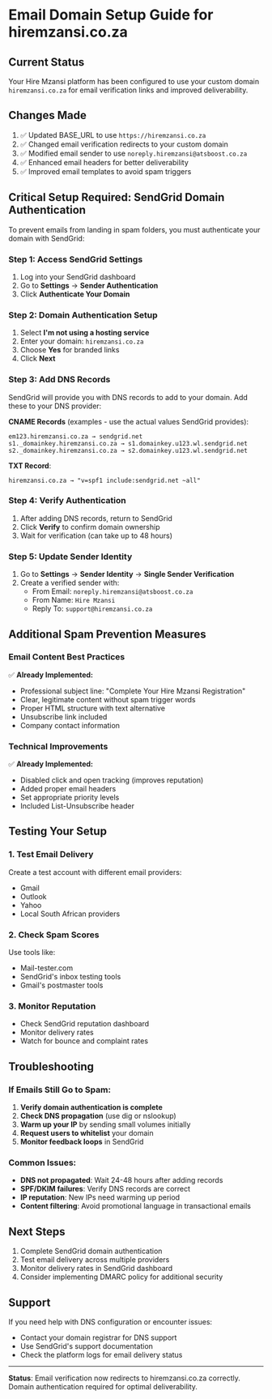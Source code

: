 # Email Domain Setup Guide for hiremzansi.co.za

## Current Status
Your Hire Mzansi platform has been configured to use your custom domain `hiremzansi.co.za` for email verification links and improved deliverability.

## Changes Made
1. ✅ Updated BASE_URL to use `https://hiremzansi.co.za`
2. ✅ Changed email verification redirects to your custom domain
3. ✅ Modified email sender to use `noreply.hiremzansi@atsboost.co.za`
4. ✅ Enhanced email headers for better deliverability
5. ✅ Improved email templates to avoid spam triggers

## Critical Setup Required: SendGrid Domain Authentication

To prevent emails from landing in spam folders, you must authenticate your domain with SendGrid:

### Step 1: Access SendGrid Settings
1. Log into your SendGrid dashboard
2. Go to **Settings** → **Sender Authentication**
3. Click **Authenticate Your Domain**

### Step 2: Domain Authentication Setup
1. Select **I'm not using a hosting service**
2. Enter your domain: `hiremzansi.co.za`
3. Choose **Yes** for branded links
4. Click **Next**

### Step 3: Add DNS Records
SendGrid will provide you with DNS records to add to your domain. Add these to your DNS provider:

**CNAME Records** (examples - use the actual values SendGrid provides):
```
em123.hiremzansi.co.za → sendgrid.net
s1._domainkey.hiremzansi.co.za → s1.domainkey.u123.wl.sendgrid.net
s2._domainkey.hiremzansi.co.za → s2.domainkey.u123.wl.sendgrid.net
```

**TXT Record**:
```
hiremzansi.co.za → "v=spf1 include:sendgrid.net ~all"
```

### Step 4: Verify Authentication
1. After adding DNS records, return to SendGrid
2. Click **Verify** to confirm domain ownership
3. Wait for verification (can take up to 48 hours)

### Step 5: Update Sender Identity
1. Go to **Settings** → **Sender Identity** → **Single Sender Verification**
2. Create a verified sender with:
   - From Email: `noreply.hiremzansi@atsboost.co.za`
   - From Name: `Hire Mzansi`
   - Reply To: `support@hiremzansi.co.za`

## Additional Spam Prevention Measures

### Email Content Best Practices
✅ **Already Implemented:**
- Professional subject line: "Complete Your Hire Mzansi Registration"
- Clear, legitimate content without spam trigger words
- Proper HTML structure with text alternative
- Unsubscribe link included
- Company contact information

### Technical Improvements
✅ **Already Implemented:**
- Disabled click and open tracking (improves reputation)
- Added proper email headers
- Set appropriate priority levels
- Included List-Unsubscribe header

## Testing Your Setup

### 1. Test Email Delivery
Create a test account with different email providers:
- Gmail
- Outlook
- Yahoo
- Local South African providers

### 2. Check Spam Scores
Use tools like:
- Mail-tester.com
- SendGrid's inbox testing tools
- Gmail's postmaster tools

### 3. Monitor Reputation
- Check SendGrid reputation dashboard
- Monitor delivery rates
- Watch for bounce and complaint rates

## Troubleshooting

### If Emails Still Go to Spam:
1. **Verify domain authentication is complete**
2. **Check DNS propagation** (use dig or nslookup)
3. **Warm up your IP** by sending small volumes initially
4. **Request users to whitelist** your domain
5. **Monitor feedback loops** in SendGrid

### Common Issues:
- **DNS not propagated**: Wait 24-48 hours after adding records
- **SPF/DKIM failures**: Verify DNS records are correct
- **IP reputation**: New IPs need warming up period
- **Content filtering**: Avoid promotional language in transactional emails

## Next Steps
1. Complete SendGrid domain authentication
2. Test email delivery across multiple providers
3. Monitor delivery rates in SendGrid dashboard
4. Consider implementing DMARC policy for additional security

## Support
If you need help with DNS configuration or encounter issues:
- Contact your domain registrar for DNS support
- Use SendGrid's support documentation
- Check the platform logs for email delivery status

---
**Status**: Email verification now redirects to hiremzansi.co.za correctly. Domain authentication required for optimal deliverability.